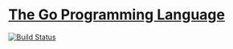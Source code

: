 # [The Go Programming Language](http://www.gopl.io/)

[![Build Status](https://travis-ci.org/takkyuuplayer/gopl.io.svg?branch=master)](https://travis-ci.org/takkyuuplayer/gopl.io)
